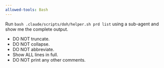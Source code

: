 ```yaml
---
allowed-tools: Bash
---
```


Run `bash .claude/scripts/doh/helper.sh prd list` using a sub-agent and show me the complete output.

- DO NOT truncate.
- DO NOT collapse.
- DO NOT abbreviate.
- Show ALL lines in full.
- DO NOT print any other comments.
